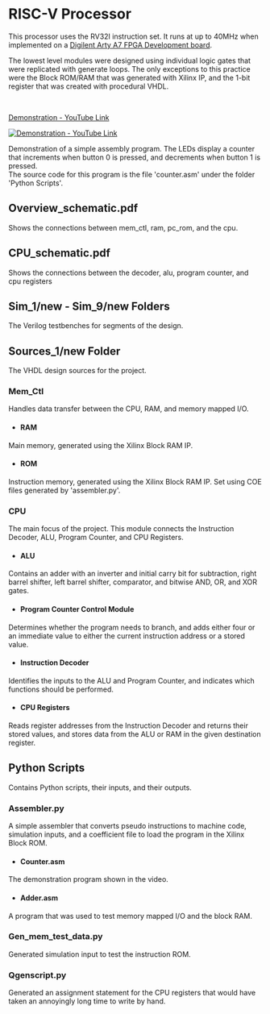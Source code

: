 # RISC-V Processor
This processor uses the RV32I instruction set. It runs at up to 40MHz when implemented on a [Digilent Arty A7 FPGA Development board](https://store.digilentinc.com/arty-a7-artix-7-fpga-development-board/).  

The lowest level modules were designed using individual logic gates that were replicated with generate loops. The only exceptions to this practice were the Block ROM/RAM that was generated with Xilinx IP, and the 1-bit register that was created with procedural VHDL.
  
<br>

[Demonstration - YouTube Link](https://youtu.be/xNCSpmv3K8s)
<br>  

[![Demonstration - YouTube Link](https://i.ytimg.com/vi/xNCSpmv3K8s/hqdefault.jpg)](https://youtu.be/xNCSpmv3K8s)

Demonstration of a simple assembly program. The LEDs display a counter that increments when button 0 is pressed, and decrements when button 1 is pressed.  
The source code for this program is the file 'counter.asm' under the folder 'Python Scripts'.

## Overview_schematic.pdf
Shows the connections between mem_ctl, ram, pc_rom, and the cpu.

## CPU_schematic.pdf
Shows the connections between the decoder, alu, program counter, and cpu registers

## Sim_1/new - Sim_9/new Folders
The Verilog testbenches for segments of the design.

## Sources_1/new Folder
The VHDL design sources for the project.

### Mem_Ctl
Handles data transfer between the CPU, RAM, and memory mapped I/O.

* #### RAM
Main memory, generated using the Xilinx Block RAM IP.

* #### ROM
Instruction memory, generated using the Xilinx Block RAM IP. Set using COE files generated by 'assembler.py'.

### CPU
The main focus of the project. This module connects the Instruction Decoder, ALU, Program Counter, and CPU Registers.

* #### ALU
Contains an adder with an inverter and initial carry bit for subtraction, right barrel shifter, left barrel shifter, comparator, and bitwise AND, OR, and XOR gates.

* #### Program Counter Control Module
Determines whether the program needs to branch, and adds either four or an immediate value to either the current instruction address or a stored value.

* #### Instruction Decoder
Identifies the inputs to the ALU and Program Counter, and indicates which functions should be performed.

* #### CPU Registers
Reads register addresses from the Instruction Decoder and returns their stored values, and stores data from the ALU or RAM in the given destination register.

## Python Scripts
Contains Python scripts, their inputs, and their outputs.

### Assembler.py
A simple assembler that converts pseudo instructions to machine code, simulation inputs, and a coefficient file to load the program in the Xilinx Block ROM.

* #### Counter.asm
The demonstration program shown in the video.

* #### Adder.asm
A program that was used to test memory mapped I/O and the block RAM.

### Gen_mem_test_data.py
Generated simulation input to test the instruction ROM.

### Qgenscript.py
Generated an assignment statement for the CPU registers that would have taken an annoyingly long time to write by hand.

